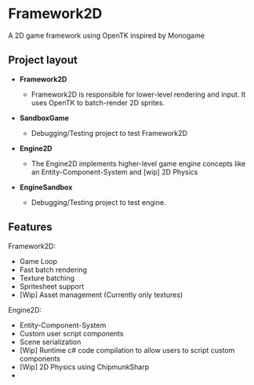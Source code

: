 # Framework2D
A 2D game framework using OpenTK inspired by Monogame


## Project layout ##
* **Framework2D**
  - Framework2D is responsible for lower-level rendering and input. It uses OpenTK to batch-render 2D sprites.
  
* **SandboxGame**
  - Debugging/Testing project to test Framework2D
  
* **Engine2D**
  - The Engine2D implements higher-level game engine concepts like an Entity-Component-System and [wip] 2D Physics


* **EngineSandbox**
  - Debugging/Testing project to test engine.
  
  
  
## Features ##

Framework2D:
  - Game Loop
  - Fast batch rendering
  - Texture batching
  - Spritesheet support
  - [Wip] Asset management (Currently only textures)

Engine2D:
  - Entity-Component-System
  - Custom user script components
  - Scene serialization
  - [Wip] Runtime c# code compilation to allow users to script custom components
  - [Wip] 2D Physics using ChipmunkSharp
  - 
